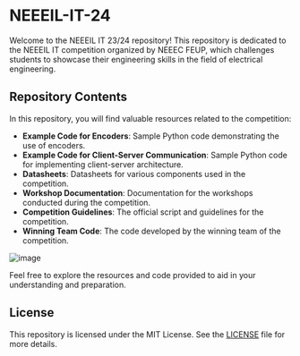 # NEEEIL-IT-24

Welcome to the NEEEIL IT 23/24 repository! This repository is dedicated to the NEEEIL IT competition organized by NEEEC FEUP, which challenges students to showcase their engineering skills in the field of electrical engineering.

## Repository Contents

In this repository, you will find valuable resources related to the competition:

- **Example Code for Encoders**: Sample Python code demonstrating the use of encoders.
- **Example Code for Client-Server Communication**: Sample Python code for implementing client-server architecture.
- **Datasheets**: Datasheets for various components used in the competition.
- **Workshop Documentation**: Documentation for the workshops conducted during the competition.
- **Competition Guidelines**: The official script and guidelines for the competition.
- **Winning Team Code**: The code developed by the winning team of the competition.

![image](https://github.com/NEEECFEUP/NEEEIL-IT-24/assets/56399975/61d8c48a-290d-4ce7-a2c6-6ca2ea7a83f0)

Feel free to explore the resources and code provided to aid in your understanding and preparation.

## License

This repository is licensed under the MIT License. See the [LICENSE](LICENSE) file for more details.
